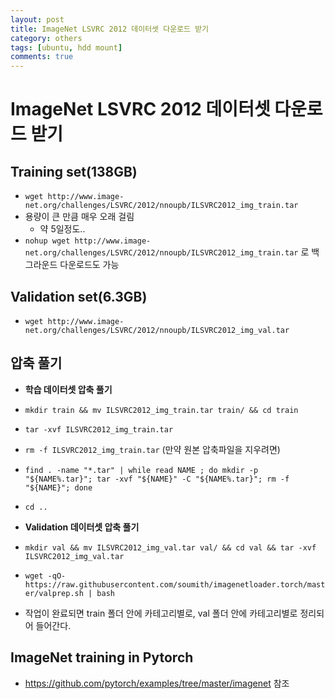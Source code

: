 ```yaml
---
layout: post
title: ImageNet LSVRC 2012 데이터셋 다운로드 받기
category: others
tags: [ubuntu, hdd mount]
comments: true
---
```


# ImageNet LSVRC 2012 데이터셋 다운로드 받기

## Training set(138GB)
- `wget http://www.image-net.org/challenges/LSVRC/2012/nnoupb/ILSVRC2012_img_train.tar`
- 용량이 큰 만큼 매우 오래 걸림
  - 약 5일정도..
- `nohup wget http://www.image-net.org/challenges/LSVRC/2012/nnoupb/ILSVRC2012_img_train.tar` 로 백그라운드 다운로드도 가능

## Validation set(6.3GB)
- `wget http://www.image-net.org/challenges/LSVRC/2012/nnoupb/ILSVRC2012_img_val.tar`

## 압축 풀기
- __학습 데이터셋 압축 풀기__
- `mkdir train && mv ILSVRC2012_img_train.tar train/ && cd train`
- `tar -xvf ILSVRC2012_img_train.tar`
- `rm -f ILSVRC2012_img_train.tar` (만약 원본 압축파일을 지우려면)
- `find . -name "*.tar" | while read NAME ; do mkdir -p "${NAME%.tar}"; tar -xvf "${NAME}" -C "${NAME%.tar}"; rm -f "${NAME}"; done`
- `cd ..`

- __Validation 데이터셋 압축 풀기__
- `mkdir val && mv ILSVRC2012_img_val.tar val/ && cd val && tar -xvf ILSVRC2012_img_val.tar`
- `wget -qO- https://raw.githubusercontent.com/soumith/imagenetloader.torch/master/valprep.sh | bash`

- 작업이 완료되면 train 폴더 안에 카테고리별로, val 폴더 안에 카테고리별로 정리되어 들어간다.

## ImageNet training in Pytorch
- https://github.com/pytorch/examples/tree/master/imagenet 참조
